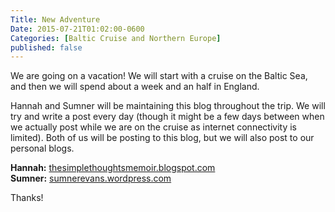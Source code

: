 ```yaml
---
Title: New Adventure
Date: 2015-07-21T01:02:00-0600
Categories: [Baltic Cruise and Northern Europe]
published: false
---
```


We are going on a vacation! We will start with a cruise on the Baltic
Sea, and then we will spend about a week and an half in England.

Hannah and Sumner will be maintaining this blog throughout the trip. We
will try and write a post every day (though it might be a few days
between when we actually post while we are on the cruise as internet
connectivity is limited). Both of us will be posting to this blog, but
we will also post to our personal blogs.

**Hannah:** [thesimplethoughtsmemoir.blogspot.com](http://thesimplethoughtsmemoir.blogspot.com/)
<br>
**Sumner:** [sumnerevans.wordpress.com](https://sumnerevans.wordpress.com/)

Thanks!
